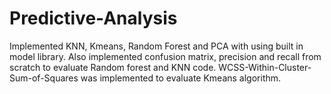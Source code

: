 # Predictive-Analysis
Implemented KNN, Kmeans, Random Forest and PCA with using built in model library.
Also implemented confusion matrix, precision and recall from scratch to evaluate Random forest and KNN code.
WCSS-Within-Cluster-Sum-of-Squares was implemented to evaluate Kmeans algorithm.
